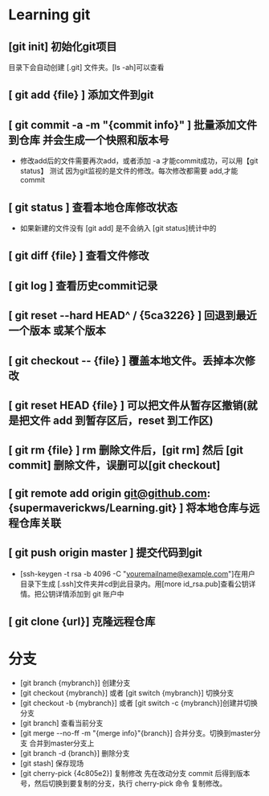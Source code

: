 
# Learning git  

## [git init] 初始化git项目  

目录下会自动创建 [.git] 文件夹。[ls -ah]可以查看

## [ git add {file} ] 添加文件到git

## [ git commit -a -m "{commit info}" ] 批量添加文件到仓库 并会生成一个快照和版本号

* 修改add后的文件需要再次add，或者添加 -a 才能commit成功，可以用【git status】 测试
因为git监视的是文件的修改。每次修改都需要 add,才能 commit

## [ git status ] 查看本地仓库修改状态

* 如果新建的文件没有 [git add] 是不会纳入 [git status]统计中的

## [ git diff {file} ] 查看文件修改

## [ git log ] 查看历史commit记录  

## [ git reset --hard HEAD^ / {5ca3226} ] 回退到最近一个版本 或某个版本

## [ git checkout -- {file} ] 覆盖本地文件。丢掉本次修改  

## [ git reset HEAD {file} ] 可以把文件从暂存区撤销(就是把文件 add 到暂存区后，reset 到工作区)  

## [ git rm {file} ]  rm 删除文件后，[git rm] 然后 [git commit] 删除文件，误删可以[git checkout]

## [ git remote add origin git@github.com:{supermaverickws/Learning.git} ] 将本地仓库与远程仓库关联

## [ git push origin master ] 提交代码到git  

* [ssh-keygen -t rsa -b 4096 -C "youremailname@example.com"]在用户目录下生成 [.ssh]文件夹并cd到此目录内。用[more id_rsa.pub]查看公钥详情。把公钥详情添加到 git 账户中

## [ git clone {url}] 克隆远程仓库

# 分支

* [git branch {mybranch}] 创建分支
* [git checkout {mybranch}] 或者 [git switch {mybranch}] 切换分支
* [git checkout -b {mybranch}] 或者 [git switch -c {mybranch}]创建并切换分支
* [git branch] 查看当前分支
* [git merge --no-ff -m "{merge info}"{branch}] 合并分支。切换到master分支 合并到master分支上
* [git branch -d {branch}] 删除分支
* [git stash] 保存现场
* [git cherry-pick {4c805e2}] 复制修改 先在改动分支 commit 后得到版本号，然后切换到要复制的分支，执行 cherry-pick 命令 复制修改。


